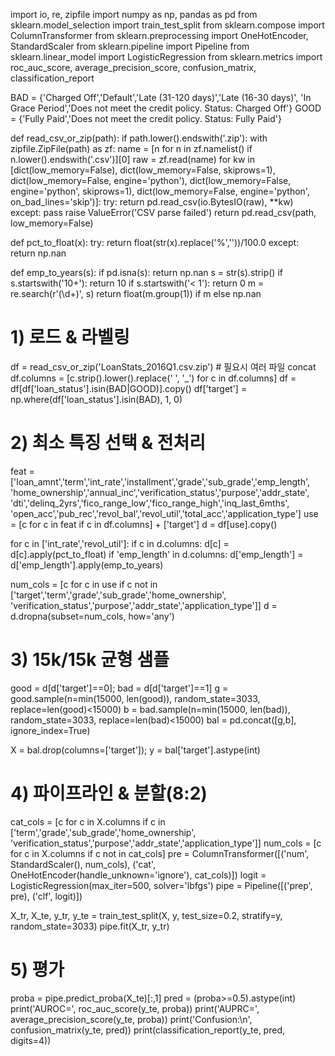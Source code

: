 import io, re, zipfile
import numpy as np, pandas as pd
from sklearn.model_selection import train_test_split
from sklearn.compose import ColumnTransformer
from sklearn.preprocessing import OneHotEncoder, StandardScaler
from sklearn.pipeline import Pipeline
from sklearn.linear_model import LogisticRegression
from sklearn.metrics import roc_auc_score, average_precision_score, confusion_matrix, classification_report

BAD = {'Charged Off','Default','Late (31-120 days)','Late (16-30 days)',
       'In Grace Period','Does not meet the credit policy. Status: Charged Off'}
GOOD = {'Fully Paid','Does not meet the credit policy. Status: Fully Paid'}

def read_csv_or_zip(path):
    if path.lower().endswith('.zip'):
        with zipfile.ZipFile(path) as zf:
            name = [n for n in zf.namelist() if n.lower().endswith('.csv')][0]
            raw = zf.read(name)
        for kw in [dict(low_memory=False), dict(low_memory=False, skiprows=1),
                   dict(low_memory=False, engine='python'),
                   dict(low_memory=False, engine='python', skiprows=1),
                   dict(low_memory=False, engine='python', on_bad_lines='skip')]:
            try: return pd.read_csv(io.BytesIO(raw), **kw)
            except: pass
        raise ValueError('CSV parse failed')
    return pd.read_csv(path, low_memory=False)

def pct_to_float(x):
    try: return float(str(x).replace('%',''))/100.0
    except: return np.nan

def emp_to_years(s):
    if pd.isna(s): return np.nan
    s = str(s).strip()
    if s.startswith('10+'): return 10
    if s.startswith('< 1'): return 0
    m = re.search(r'(\d+)', s)
    return float(m.group(1)) if m else np.nan

# 1) 로드 & 라벨링
df = read_csv_or_zip('LoanStats_2016Q1.csv.zip')   # 필요시 여러 파일 concat
df.columns = [c.strip().lower().replace(' ', '_') for c in df.columns]
df = df[df['loan_status'].isin(BAD|GOOD)].copy()
df['target'] = np.where(df['loan_status'].isin(BAD), 1, 0)

# 2) 최소 특징 선택 & 전처리
feat = ['loan_amnt','term','int_rate','installment','grade','sub_grade','emp_length',
        'home_ownership','annual_inc','verification_status','purpose','addr_state',
        'dti','delinq_2yrs','fico_range_low','fico_range_high','inq_last_6mths',
        'open_acc','pub_rec','revol_bal','revol_util','total_acc','application_type']
use = [c for c in feat if c in df.columns] + ['target']
d = df[use].copy()

for c in ['int_rate','revol_util']:
    if c in d.columns: d[c] = d[c].apply(pct_to_float)
if 'emp_length' in d.columns:
    d['emp_length'] = d['emp_length'].apply(emp_to_years)

num_cols = [c for c in use if c not in ['target','term','grade','sub_grade','home_ownership',
                                        'verification_status','purpose','addr_state','application_type']]
d = d.dropna(subset=num_cols, how='any')

# 3) 15k/15k 균형 샘플
good = d[d['target']==0]; bad = d[d['target']==1]
g = good.sample(n=min(15000, len(good)), random_state=3033, replace=len(good)<15000)
b = bad.sample(n=min(15000, len(bad)),  random_state=3033, replace=len(bad)<15000)
bal = pd.concat([g,b], ignore_index=True)

X = bal.drop(columns=['target']); y = bal['target'].astype(int)

# 4) 파이프라인 & 분할(8:2)
cat_cols = [c for c in X.columns if c in ['term','grade','sub_grade','home_ownership',
                                          'verification_status','purpose','addr_state','application_type']]
num_cols = [c for c in X.columns if c not in cat_cols]
pre = ColumnTransformer([('num', StandardScaler(), num_cols),
                         ('cat', OneHotEncoder(handle_unknown='ignore'), cat_cols)])
logit = LogisticRegression(max_iter=500, solver='lbfgs')
pipe = Pipeline([('prep', pre), ('clf', logit)])

X_tr, X_te, y_tr, y_te = train_test_split(X, y, test_size=0.2, stratify=y, random_state=3033)
pipe.fit(X_tr, y_tr)

# 5) 평가
proba = pipe.predict_proba(X_te)[:,1]
pred  = (proba>=0.5).astype(int)
print('AUROC=', roc_auc_score(y_te, proba))
print('AUPRC=', average_precision_score(y_te, proba))
print('Confusion:\n', confusion_matrix(y_te, pred))
print(classification_report(y_te, pred, digits=4))
